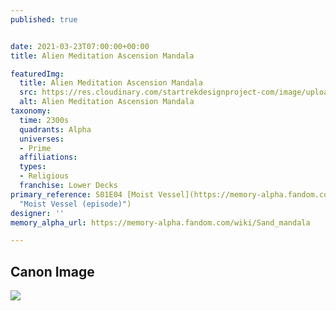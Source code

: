 ```yaml
---
published: true


date: 2021-03-23T07:00:00+00:00
title: Alien Meditation Ascension Mandala

featuredImg:
  title: Alien Meditation Ascension Mandala
  src: https://res.cloudinary.com/startrekdesignproject-com/image/upload/v1616549600/AlienMeditationAscensionMandala.png
  alt: Alien Meditation Ascension Mandala
taxonomy:
  time: 2300s
  quadrants: Alpha
  universes:
  - Prime
  affiliations:
  types:
  - Religious
  franchise: Lower Decks
primary_reference: S01E04 [Moist Vessel](https://memory-alpha.fandom.com/wiki/Moist_Vessel_(episode)
  "Moist Vessel (episode)")
designer: ''
memory_alpha_url: https://memory-alpha.fandom.com/wiki/Sand_mandala

---
```

## Canon Image

![](https://res.cloudinary.com/startrekdesignproject-com/image/upload/v1616549600/Alien-Meditation-Ascension-Mandala_LDS-1x4.jpg)